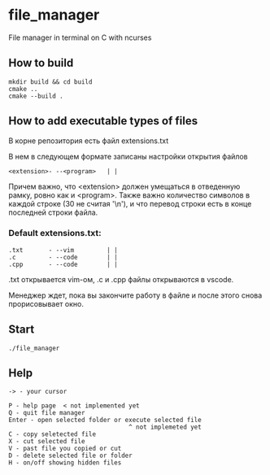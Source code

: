 # file_manager
File manager in terminal on C with ncurses


## How to build
```
mkdir build && cd build
cmake ..
cmake --build .
```

## How to add executable types of files

В корне репозитория есть файл extensions.txt

В нем в следующем формате записаны настройки открытия файлов

```
<extension>- --<program>   | |
```

Причем важно, что \<extension\> должен умещаться в отведенную рамку, ровно как и \<program\>. Также важно количество символов в каждой строке (30 не считая '\n'), и что перевод строки есть в конце последней строки файла.


### Default extensions.txt:

```
.txt       - --vim         | |
.c         - --code        | |
.cpp       - --code        | |

```

.txt открывается vim-ом, .c и .cpp файлы открываются в vscode. 

Менеджер ждет, пока вы закончите работу в файле и после этого снова прорисовывает окно.

## Start
```
./file_manager
```
## Help

```
-> - your cursor

P - help page  < not implemented yet
Q - quit file manager
Enter - open selected folder or execute selected file 
                                 ^ not implemeted yet
C - copy seletected file
X - cut selected file
V - past file you copied or cut
D - delete selected file or folder
H - on/off showing hidden files
```